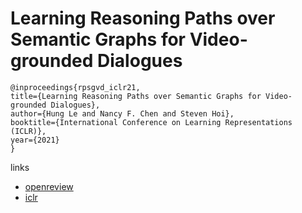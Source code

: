 # Learning Reasoning Paths over Semantic Graphs for Video-grounded Dialogues

```
@inproceedings{rpsgvd_iclr21,
title={Learning Reasoning Paths over Semantic Graphs for Video-grounded Dialogues},
author={Hung Le and Nancy F. Chen and Steven Hoi},
booktitle={International Conference on Learning Representations (ICLR)},
year={2021}
}
```

links
- [openreview](https://openreview.net/forum?id=hPWj1qduVw8)
- [iclr](https://iclr.cc/virtual/2021/poster/3106)
